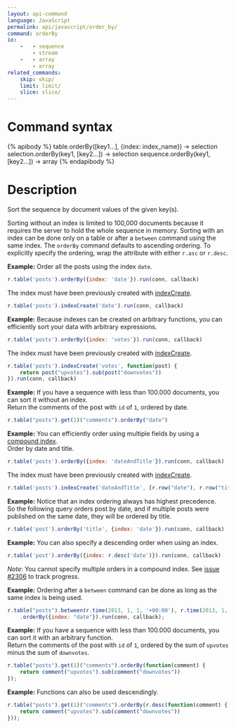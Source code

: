 ```yaml
---
layout: api-command
language: JavaScript
permalink: api/javascript/order_by/
command: orderBy
io:
    -   - sequence
        - stream
    -   - array
        - array
related_commands:
    skip: skip/
    limit: limit/
    slice: slice/
---
```


# Command syntax #

{% apibody %}
table.orderBy([key1...], {index: index_name}) -> selection<stream>
selection.orderBy(key1, [key2...]) -> selection<array>
sequence.orderBy(key1, [key2...]) -> array
{% endapibody %}

# Description #

Sort the sequence by document values of the given key(s).

Sorting without an index is limited to 100,000 documents because it requires the server
to hold the whole sequence in memory. Sorting with an index can be done only on a table
or after a `between` command using the same index. The `orderBy` command defaults to
ascending ordering. To explicitly specify the ordering, wrap the attribute with either
`r.asc` or `r.desc`.



__Example:__ Order all the posts using the index `date`.   

```js
r.table('posts').orderBy({index: 'date'}).run(conn, callback)
```

The index must have been previously created with [indexCreate](/api/javascript/index_create/).

```js
r.table('posts').indexCreate('date').run(conn, callback)
```


__Example:__ Because indexes can be created on arbitrary functions, you can efficiently
sort your data with arbitrary expressions.

```js
r.table('posts').orderBy({index: 'votes'}).run(conn, callback)
```

The index must have been previously created with [indexCreate](/api/javascript/index_create/).

```js
r.table('posts').indexCreate('votes', function(post) {
    return post("upvotes").sub(post("downvotes"))
}).run(conn, callback)
```

__Example:__ If you have a sequence with less than 100.000 documents, you can sort it
without an index.  
Return the comments of the post with `id` of `1`, ordered by date.

```js
r.table("posts").get(1)("comments").orderBy("date")
```



__Example:__ You can efficiently order using multiple fields by using a
[compound index](http://www.rethinkdb.com/docs/secondary-indexes/javascript/).  
Order by date and title.

```js
r.table('posts').orderBy({index: 'dateAndTitle'}).run(conn, callback)
```

The index must have been previously created with [indexCreate](/api/javascript/index_create/).

```js
r.table('posts').indexCreate('dateAndTitle', [r.row("date"), r.row("title")]).run(conn, callback)
```

__Example:__ Notice that an index ordering always has highest precedence.    
So the following query orders post by date, and if multiple posts were published on the
same date, they will be ordered by title.

```js
r.table('post').orderBy('title', {index: 'date'}).run(conn, callback)
```

__Example:__ You can also specify a descending order when using an index.

```js
r.table('post').orderBy({index: r.desc('date')}).run(conn, callback)
```

_Note_: You cannot specify multiple orders in a compound index. See [issue #2306](https://github.com/rethinkdb/rethinkdb/issues/2306)
to track progress.


__Example:__ Ordering after a `between` command can be done as long as the same index is being used.

```js
r.table("posts").between(r.time(2013, 1, 1, '+00:00'), r.time(2013, 1, 1, '+00:00'), {index: "date"})
    .orderBy({index: "date"}).run(conn, callback);
```

__Example:__ If you have a sequence with less than 100.000 documents, you can sort it with an arbitrary function.   
Return the comments of the post with `id` of `1`, ordered by the sum of `upvotes` minus the sum of `downvotes`.

```js
r.table("posts").get(1)("comments").orderBy(function(comment) {
    return comment("upvotes").sub(comment("downvotes"))
});
```

__Example:__ Functions can also be used descendingly.

```js
r.table("posts").get(1)("comments").orderBy(r.desc(function(comment) {
    return comment("upvotes").sub(comment("downvotes"))
}));
```


